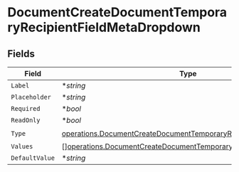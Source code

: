 # DocumentCreateDocumentTemporaryRecipientFieldMetaDropdown


## Fields

| Field                                                                                                                                                | Type                                                                                                                                                 | Required                                                                                                                                             | Description                                                                                                                                          |
| ---------------------------------------------------------------------------------------------------------------------------------------------------- | ---------------------------------------------------------------------------------------------------------------------------------------------------- | ---------------------------------------------------------------------------------------------------------------------------------------------------- | ---------------------------------------------------------------------------------------------------------------------------------------------------- |
| `Label`                                                                                                                                              | **string*                                                                                                                                            | :heavy_minus_sign:                                                                                                                                   | N/A                                                                                                                                                  |
| `Placeholder`                                                                                                                                        | **string*                                                                                                                                            | :heavy_minus_sign:                                                                                                                                   | N/A                                                                                                                                                  |
| `Required`                                                                                                                                           | **bool*                                                                                                                                              | :heavy_minus_sign:                                                                                                                                   | N/A                                                                                                                                                  |
| `ReadOnly`                                                                                                                                           | **bool*                                                                                                                                              | :heavy_minus_sign:                                                                                                                                   | N/A                                                                                                                                                  |
| `Type`                                                                                                                                               | [operations.DocumentCreateDocumentTemporaryRecipientTypeDropdown2](../../models/operations/documentcreatedocumenttemporaryrecipienttypedropdown2.md) | :heavy_check_mark:                                                                                                                                   | N/A                                                                                                                                                  |
| `Values`                                                                                                                                             | [][operations.DocumentCreateDocumentTemporaryValueDropdown](../../models/operations/documentcreatedocumenttemporaryvaluedropdown.md)                 | :heavy_minus_sign:                                                                                                                                   | N/A                                                                                                                                                  |
| `DefaultValue`                                                                                                                                       | **string*                                                                                                                                            | :heavy_minus_sign:                                                                                                                                   | N/A                                                                                                                                                  |
